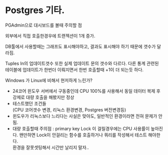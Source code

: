 # Postgres 기타.

PGAdmin으로 대시보드를 볼때 주의할 점

외부에서 직접 호출한경우에 트랜젝션이 1개 증가.&#x20;

DB툴에서 사용할때는 그래프도 표시해야하고, 결과도 표시해야 하기 때문에 갯수가 달라짐.



Tuples In의 업데이트갯수 또한 실제 업데이트 문의 갯수와 다르다. 다른 통계 관련된 테이블에 업데이트가 한번더 이뤄지면서 한번 호출할때 +1이 더 되는듯 하다.&#x20;



Windows 가 Linux에 비해서 현저하게 느린가?

* 24코어 윈도우 서버에서 구동중인데 CPU 100%를 사용해서 동일 데이터 복제 후 강제로 대량 호출을 해봤지만 정상
* 테스트했던 조건들\
  (CPU 코어갯수 변경, 리눅스 환경변경, Postgres 버전변경등)
* 윈도우가 리눅스보다 느리다는 사실은 맞아도, 일반적인 환경이라면 전혀 문제가 안됨.
* 대량 호출할때 주의점 : primary key Lock 이 걸릴경우에는 CPU 사용률이 높아진다. 왠만하면 Lock이 안걸리는 함수를 호출하거나 쿼리를 작성해서 테스트 해야한다. \
  환경을 잘못셋팅해서 시간만 날리지 말자..
